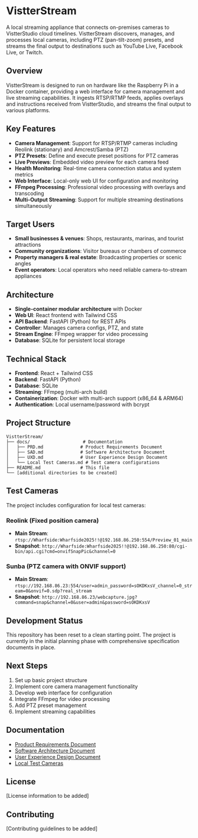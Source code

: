 # VistterStream

A local streaming appliance that connects on-premises cameras to VistterStudio cloud timelines. VistterStream discovers, manages, and processes local cameras, including PTZ (pan-tilt-zoom) presets, and streams the final output to destinations such as YouTube Live, Facebook Live, or Twitch.

## Overview

VistterStream is designed to run on hardware like the Raspberry Pi in a Docker container, providing a web interface for camera management and live streaming capabilities. It ingests RTSP/RTMP feeds, applies overlays and instructions received from VistterStudio, and streams the final output to various platforms.

## Key Features

- **Camera Management**: Support for RTSP/RTMP cameras including Reolink (stationary) and Amcrest/Samba (PTZ)
- **PTZ Presets**: Define and execute preset positions for PTZ cameras
- **Live Previews**: Embedded video preview for each camera feed
- **Health Monitoring**: Real-time camera connection status and system metrics
- **Web Interface**: Local-only web UI for configuration and monitoring
- **FFmpeg Processing**: Professional video processing with overlays and transcoding
- **Multi-Output Streaming**: Support for multiple streaming destinations simultaneously

## Target Users

- **Small businesses & venues**: Shops, restaurants, marinas, and tourist attractions
- **Community organizations**: Visitor bureaus or chambers of commerce
- **Property managers & real estate**: Broadcasting properties or scenic angles
- **Event operators**: Local operators who need reliable camera-to-stream appliances

## Architecture

- **Single-container modular architecture** with Docker
- **Web UI**: React frontend with Tailwind CSS
- **API Backend**: FastAPI (Python) for REST APIs
- **Controller**: Manages camera configs, PTZ, and state
- **Stream Engine**: FFmpeg wrapper for video processing
- **Database**: SQLite for persistent local storage

## Technical Stack

- **Frontend**: React + Tailwind CSS
- **Backend**: FastAPI (Python)
- **Database**: SQLite
- **Streaming**: FFmpeg (multi-arch build)
- **Containerization**: Docker with multi-arch support (x86_64 & ARM64)
- **Authentication**: Local username/password with bcrypt

## Project Structure

```
VistterStream/
├── docs/                    # Documentation
│   ├── PRD.md              # Product Requirements Document
│   ├── SAD.md              # Software Architecture Document
│   ├── UXD.md              # User Experience Design Document
│   └── Local Test Cameras.md # Test camera configurations
├── README.md               # This file
└── [additional directories to be created]
```

## Test Cameras

The project includes configuration for local test cameras:

### Reolink (Fixed position camera)
- **Main Stream**: `rtsp://Wharfside:Wharfside2025!!@192.168.86.250:554/Preview_01_main`
- **Snapshot**: `http://Wharfside:Wharfside2025!!@192.168.86.250:80/cgi-bin/api.cgi?cmd=onvifSnapPic&channel=0`

### Sunba (PTZ camera with ONVIF support)
- **Main Stream**: `rtsp://192.168.86.23:554/user=admin_password=sOKDKxsV_channel=0_stream=0&onvif=0.sdp?real_stream`
- **Snapshot**: `http://192.168.86.23/webcapture.jpg?command=snap&channel=0&user=admin&password=sOKDKxsV`

## Development Status

This repository has been reset to a clean starting point. The project is currently in the initial planning phase with comprehensive specification documents in place.

## Next Steps

1. Set up basic project structure
2. Implement core camera management functionality
3. Develop web interface for configuration
4. Integrate FFmpeg for video processing
5. Add PTZ preset management
6. Implement streaming capabilities

## Documentation

- [Product Requirements Document](docs/PRD.md)
- [Software Architecture Document](docs/SAD.md)
- [User Experience Design Document](docs/UXD.md)
- [Local Test Cameras](docs/Local%20Test%20Cameras.md)

## License

[License information to be added]

## Contributing

[Contributing guidelines to be added]
